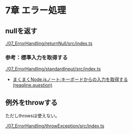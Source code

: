 # 7章 エラー処理

## nullを返す

[./07_ErrorHandling/returnNull/src/index.ts](./07_ErrorHandling/returnNull/src/index.ts)

### 参考：標準入力を取得する

[./07_ErrorHandling/standardInput/src/index.ts](./07_ErrorHandling/standardInput/src/index.ts)

- [まくまくNode.jsノート:キーボードからの入力を取得する (reaqline.question)](https://maku77.github.io/nodejs/io/readline-from-keyboard.html)

## 例外をthrowする

ただしthrowsは使えない。

[./07_ErrorHandling/throwException/src/index.ts](./07_ErrorHandling/throwException/src/index.ts)